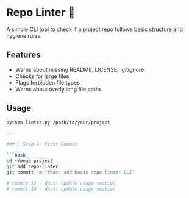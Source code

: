 # Repo Linter 🧹

A simple CLI tool to check if a project repo follows basic structure and hygiene rules.

## Features
- Warns about missing README, LICENSE, .gitignore
- Checks for large files
- Flags forbidden file types
- Warns about overly long file paths

## Usage

```bash
python linter.py /path/to/your/project

---

### 🚀 Step 4: First Commit

```bash
cd ~/mega-project
git add repo-linter
git commit -m "feat: add basic repo linter CLI"

# commit 12 - docs: update usage section
# commit 14 - docs: update usage section
